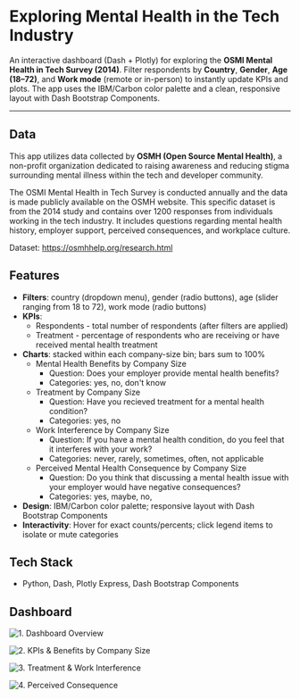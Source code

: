 # Exploring Mental Health in the Tech Industry 

An interactive dashboard (Dash + Plotly) for exploring the **OSMI Mental Health in Tech Survey (2014)**. Filter respondents by **Country**, **Gender**, **Age (18–72)**, and **Work mode** (remote or in-person) to instantly update KPIs and plots. The app uses the IBM/Carbon color palette and a clean, responsive layout with Dash Bootstrap Components.

---

## Data

This app utilizes data collected by **OSMH (Open Source Mental Health)**, a non-profit organization dedicated 
to raising awareness and reducing stigma surrounding mental illness within the tech and developer community.

The OSMI Mental Health in Tech Survey is conducted annually and the data is made publicly available on the 
OSMH website. This specific dataset is from the 2014 study and contains over 1200 responses from individuals 
working in the tech industry. It includes questions regarding mental health history, employer support, perceived 
consequences, and workplace culture.

Dataset: https://osmhhelp.org/research.html

## Features

- **Filters**: country (dropdown menu), gender (radio buttons), age (slider ranging from 18 to 72), work mode (radio buttons)
- **KPIs**:  
  - Respondents - total number of respondents (after filters are applied)
  - Treatment - percentage of respondents who are receiving or have received mental health treatment
- **Charts**: stacked within each company-size bin; bars sum to 100%
  - Mental Health Benefits by Company Size
    - Question: Does your employer provide mental health benefits?
    - Categories: yes, no, don't know
  - Treatment by Company Size
    - Question: Have you recieved treatment for a mental health condition?
    - Categories: yes, no
  - Work Interference by Company Size
    - Question: If you have a mental health condition, do you feel that it interferes with your work?
    - Categories: never, rarely, sometimes, often, not applicable 
  - Perceived Mental Health Consequence by Company Size
    - Question: Do you think that discussing a mental health issue with your employer would have negative consequences?
    - Categories: yes, maybe, no, 
- **Design**: IBM/Carbon color palette; responsive layout with Dash Bootstrap Components  
- **Interactivity**: Hover for exact counts/percents; click legend items to isolate or mute categories

## Tech Stack

- Python, Dash, Plotly Express, Dash Bootstrap Components  

## Dashboard

![1. Dashboard Overview](assets/01_overview.png)


![2. KPIs & Benefits by Company Size](assets/02_kpis_benefits.png)


![3. Treatment & Work Interference](assets/03_treatment_work.png)


![4. Perceived Consequence](assets/04_perceived_consequence.png)


